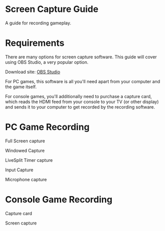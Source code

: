 # Screen Capture Guide
A guide for recording gameplay.

# Requirements 
There are many options for screen capture software. This guide will cover using OBS Studio, a very popular option.

Download site: [OBS Studio](https://obsproject.com/)

For PC games, this software is all you'll need apart from your computer and the game itself.

For console games, you'll additionally need to purchase a capture card, which reads the HDMI feed from your console to your TV (or other display) and sends it to your computer to get recorded by the recording software.


# PC Game Recording

Full Screen capture

Windowed Capture

LiveSplit Timer capture

Input Capture

Microphone capture


# Console Game Recording

Capture card

Screen capture 

